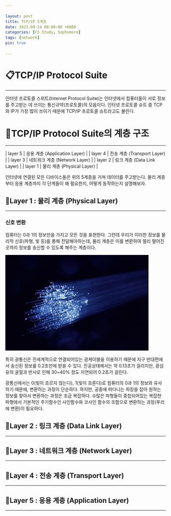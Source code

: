 ```yaml
---

layout: post
title: TCP/IP 5계층
date: 2023-09-14 00:00:00 +0800
categories: [CS Study, Sophomore]
tags: [network]
pin: true

---
```


&#128203;TCP/IP Protocol Suite
==============================
***
인터넷 프로토콜 스위트(Internet Protocol Suite)는 인터넷에서 컴퓨터들이 서로 정보를 주고받는 데 쓰이는 통신규약(프로토콜)의 모음이다. 인터넷 프로토콜 슈트 중 TCP와 IP가 가장 많이 쓰이기 때문에 TCP/IP 프로토콜 슈트라고도 불린다.

&#128204;TCP/IP Protocol Suite의 계층 구조
=======================================
***

| layer 5 | 응용 계층 (Application Layer) |
| layer 4 | 전송 계층 (Transport Layer) |
| layer 3 | 네트워크 계층 (Network Layer) |
| layer 2 | 링크 계층 (Data Link Layer) |
| layer 1 | 물리 계층 (Physical Layer) |

 인터넷에 연결된 모든 디바이스들은 위의 5계층을 거쳐 데이터를 주고받는다.
 물리 계층부터 응용 계층까지 각 단계들이 왜 필요한지, 어떻게 동작하는지 설명해보자.



&#128206;Layer 1 : 물리 계층 (Physical Layer)
-------------------------------------------
***

### 신호 변환
컴퓨터는 0과 1의 정보만을 가지고 모든 것을 표현한다. 그런데 우리가 이러한 정보를 물리적 신호(파형, 빛 등)를 통해 전달해야하는데, 물리 계층은 이를 변환하여 멀리 떨어진 곳까지 정보를 송신할 수 있도록 해주는 계층이다.

<img src="./image/lightcable.jpg" width="450px" height="300px" title="px(픽셀) 크기 설정" alt="RubberDuck"></img><br/>

특히 광통신은 전세계적으로 연결되어있는 광케이블을 이용하기 때문에 지구 반대편에서 송신된 정보를 0.2초만에 받을 수 있다. 진공상태에서는 약 0.13초가 걸리지만, 광섬유의 굴절과 반사로 인해 30~40% 정도 지연되어 0.2초가 걸린다. 

광통신에서는 0(빛이 흐르지 않는다), 1(빛이 흐른다)로 컴퓨터의 0과 1의 정보와 유사하기 때문에, 변환하는 과정이 단순하다.
하지만, 공중에 떠다니는 파장을 잡아 원하는 정보를 찾아서 변환하는 과정은 조금 복잡하다. 수많은 파형들이 중첩되어있는 복잡한 파형에서 기본적인 주기함수인 사인함수와 코사인 함수의 조합으로 변환하는 과정(푸리에 변환)이 필요하다. 


&#128206;Layer 2 : 링크 계층 (Data Link Layer)
--------------------------------------------
***


&#128206;Layer 3 : 네트워크 계층 (Network Layer)
---------------------------------------------
***


&#128206;Layer 4 : 전송 계층 (Transport Layer)
--------------------------------------------
***


&#128206;Layer 5 : 응용 계층 (Application Layer)
----------------------------------------------
***
